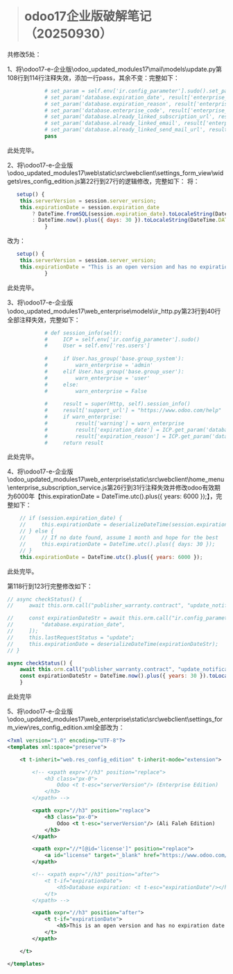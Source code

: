 > # odoo17企业版破解笔记（20250930）

共修改5处：

1、将\odoo17-e-企业版\odoo_updated_modules17\mail\models\update.py第108行到114行注释失效，添加一行pass，其余不变：完整如下：

```py
            # set_param = self.env['ir.config_parameter'].sudo().set_param
            # set_param('database.expiration_date', result['enterprise_info'].get('expiration_date'))
            # set_param('database.expiration_reason', result['enterprise_info'].get('expiration_reason', 'trial'))
            # set_param('database.enterprise_code', result['enterprise_info'].get('enterprise_code'))
            # set_param('database.already_linked_subscription_url', result['enterprise_info'].get('database_already_linked_subscription_url'))
            # set_param('database.already_linked_email', result['enterprise_info'].get('database_already_linked_email'))
            # set_param('database.already_linked_send_mail_url', result['enterprise_info'].get('database_already_linked_send_mail_url'))
            pass
```
此处完毕。

2、将\odoo17-e-企业版\odoo_updated_modules17\web\static\src\webclient\settings_form_view\widgets\res_config_edition.js第22行到27行的逻辑修改，完整如下：
将：

```js
   setup() {
    this.serverVersion = session.server_version;
    this.expirationDate = session.expiration_date
        ? DateTime.fromSQL(session.expiration_date).toLocaleString(DateTime.DATE_FULL)
        : DateTime.now().plus({ days: 30 }).toLocaleString(DateTime.DATE_FULL);
            }
```
改为：

```js
   setup() {
    this.serverVersion = session.server_version;
    this.expirationDate = "This is an open version and has no expiration date."
            }
```
此处完毕。


3、将\odoo17-e-企业版\odoo_updated_modules17\web_enterprise\models\ir_http.py第23行到40行全部注释失效，完整如下：

```py
            # def session_info(self):
            #     ICP = self.env['ir.config_parameter'].sudo()
            #     User = self.env['res.users']
            
            #     if User.has_group('base.group_system'):
            #         warn_enterprise = 'admin'
            #     elif User.has_group('base.group_user'):
            #         warn_enterprise = 'user'
            #     else:
            #         warn_enterprise = False
            
            #     result = super(Http, self).session_info()
            #     result['support_url'] = "https://www.odoo.com/help"
            #     if warn_enterprise:
            #         result['warning'] = warn_enterprise
            #         result['expiration_date'] = ICP.get_param('database.expiration_date')
            #         result['expiration_reason'] = ICP.get_param('database.expiration_reason')
            #     return result
```
此处完毕。

4、将\odoo17-e-企业版\odoo_updated_modules17\web_enterprise\static\src\webclient\home_menu\enterprise_subscription_service.js第26行到31行注释失效并修改odoo有效期为6000年【this.expirationDate = DateTime.utc().plus({ years: 6000 });】，完整如下：

```js
    // if (session.expiration_date) {
    //     this.expirationDate = deserializeDateTime(session.expiration_date);
    // } else {
    //     // If no date found, assume 1 month and hope for the best
    //     this.expirationDate = DateTime.utc().plus({ days: 30 });
    // }
    this.expirationDate = DateTime.utc().plus({ years: 6000 });
```
此处完毕。

第118行到123行完整修改如下：
```js
// async checkStatus() {
//     await this.orm.call("publisher_warranty.contract", "update_notification", [[]]);

//     const expirationDateStr = await this.orm.call("ir.config_parameter", "get_param", [
//         "database.expiration_date",
//     ]);
//     this.lastRequestStatus = "update";
//     this.expirationDate = deserializeDateTime(expirationDateStr);
// }

async checkStatus() {
    await this.orm.call("publisher_warranty.contract", "update_notification", [[]]);
    const expirationDateStr = DateTime.now().plus({ years: 30 }).toLocaleString(DateTime.DATE_FULL);
    }
```
此处完毕

5、将\odoo17-e-企业版\odoo_updated_modules17\web_enterprise\static\src\webclient\settings_form_view\res_config_edition.xml全部改为：

```xml
<?xml version="1.0" encoding="UTF-8"?>
<templates xml:space="preserve">

    <t t-inherit="web.res_config_edition" t-inherit-mode="extension">

        <!-- <xpath expr="//h3" position="replace">
            <h3 class="px-0">
                Odoo <t t-esc="serverVersion"/> (Enterprise Edition)
            </h3>
        </xpath> -->

        <xpath expr="//h3" position="replace">
            <h3 class="px-0">
                Odoo <t t-esc="serverVersion"/> (Ali Faleh Edition)
            </h3>
        </xpath>

        <xpath expr="//*[@id='license']" position="replace">
            <a id="license" target="_blank" href="https://www.odoo.com/documentation/17.0/legal/licenses.html" style="text-decoration: underline;">Odoo Enterprise Edition License V1.0</a>
        </xpath>

        <!-- <xpath expr="//h3" position="after">
            <t t-if="expirationDate">
                <h5>Database expiration: <t t-esc="expirationDate"/></h5>
            </t>
        </xpath> -->

        <xpath expr="//h3" position="after">
            <t t-if="expirationDate">
                <h5>This is an open version and has no expiration date.</h5>
            </t>
        </xpath>

    </t>

</templates>
```

